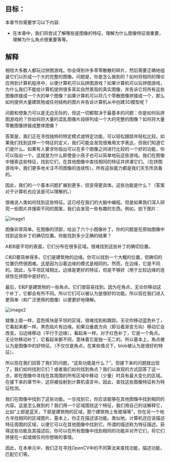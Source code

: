 ## 目标：
本章节你需要学习以下内容:

- 在本章中，我们将尝试了解哪些是图像的特征，理解为什么图像特征很重要，理解为什么角点很重要等等。

## 解释
相信大多数人都玩过拼图游戏。你会得到许多零零散散的碎片，然后需要正确地组装它们以形成一个大的完整的图像。问题是，你是怎么做到的？如何将相同的理论应用到计算机程序中，以便计算机可以玩拼图游戏？如果计算机可以玩拼图游戏，为什么我们不能给计算机提供很多真实自然景观的真实图像，并告诉它将所有这些图像拼接成一个大的单个图像？如果计算机可以将几个零散图像拼接成一个，那么如何提供大量建筑物或任何结构的图片并告诉计算机从中创建3D模型呢？

问题和想象力可以是无边无际的，但这一切都取决于最基本的问题：你是如何玩拼图游戏的？你如何将大量的混乱图像片段排列成一个大的完整的图像？如何将大量零散图像拼接成整体图像？

答案是，我们正在寻找独特的特定模式或特定功能，可以轻松跟踪并轻松比较。如果我们找到这样一个特征的定义，我们可能会发现很难用文字表达，但我们知道它们是什么。如果有人要求你指出可以在多个图像之间进行比较的一个好的功能，你可以指出一个。这就是为什么即使是小孩子也可以简单地玩这些游戏。我们在图像中搜索这些特征，找到它们，在其他图像中查找相同的特征并拼凑它们。（在拼图游戏中，我们更多地关注不同图像的连续性）。所有这些能力都是我们天生所具备的。

因此，我们的一个基本问题扩展到更多，但变得更具体。这些功能是什么？（答案对于计算机也应该是可以理解的。）

很难说人类如何找到这些特征。这已经在我们的大脑中编程。但是如果我们深入研究一些图片并搜索不同的图案，我们会发现一些有趣的东西。例如，拍下图片：

![image1](https://raw.githubusercontent.com/TonyStark1997/OpenCV-Python/master/5.Feature%20Detection%20and%20Description/Image/image1.jpg)

图像非常简单。在图像的顶部，给出了六个小图像补丁。你的问题是在原始图像中找到这些补丁的确切位置。你能找到多少正确的结果？

A和B是平坦的表面，它们分布在很多区域。很难找到这些补丁的确切位置。

C和D要简单得多。它们是建筑物的边缘。你可以找到一个大概的位置，但确切的位置仍然很困难。这是因为沿着边缘的模式是相同的。然而，在边缘，它是不同的。因此，与平坦区域相比，边缘是更好的特征，但是不够好（用于比较边缘的连续性在拼图中是好的）。

最后，E和F是建筑物的一些角点。它们很容易找到。因为在角点，无论你移动这个补丁，它都会有所不同。所以它们可以被认为是很好的功能。所以现在我们进入更简单（和广泛使用的图像）以便更好地理解。

![image2](https://raw.githubusercontent.com/TonyStark1997/OpenCV-Python/master/5.Feature%20Detection%20and%20Description/Image/image2.jpg)

就像上面一样，蓝色斑块是平坦的区域，很难找到和跟踪。无论你移动蓝色补丁，它看起来都一样。黑色贴片有边缘。如果沿垂直方向（即沿着渐变方向）移动它会改变。沿边缘移动（平行于边缘），看起来一样。对于红色补丁，它是一个角点。无论你移动补丁，它看起来都不同，意味着它是独一无二的。所以基本上，角点被认为是图像中的好特征。（不仅仅是角点，在某些情况下，blob被认为是很好的特征）。

所以现在我们回答了我们的问题，“这些功能是什么？”。但接下来的问题就出现了。我们如何找到它们？或者我们如何找到角点？我们以直观的方式回答了这一点，即在图像中寻找在其周围的所有区域中移动（少量）时具有最大变化的区域。在接下来的章节中，这将被投射到计算机语言中。因此，查找这些图像特征称为特征检测。

我们在图像中找到了这些功能。一旦找到它，你应该能够在其他图像中找到相同的内容。这是怎么做到的？我们用一个区域围绕这个特征，我们用自己的话解释它，比如“上部是蓝天，下部是建筑物的区域，那个建筑物上有玻璃等”，你在另一个地方寻找相同的区域图片。基本上，你正在描述该功能。类似地，计算机还应该描述特征周围的区域，以便它可以在其他图像中找到它。所谓的描述称为特征描述。获得这些功能及其描述后，你可以在所有图像中找到相同的功能并对齐它们，将它们拼接在一起或做任何你想做的事情。

因此，在本单元中，我们正在寻找OpenCV中的不同算法来查找功能，描述功能，匹配它们等。